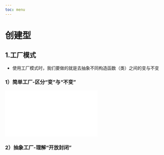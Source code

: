 ```yaml
---
toc: menu
---
```


# 创建型

## 1.工厂模式

- 使用工厂模式时，我们要做的就是去抽象不同构造函数（类）之间的变与不变

### 1）简单工厂-区分“变”与“不变”

<embed src="./factory-simple.md" />

### 2）抽象工厂-理解“开放封闭”
